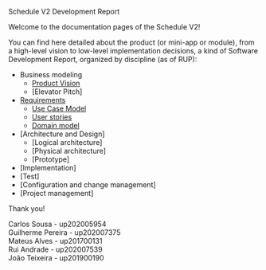 Schedule V2 Development Report

Welcome to the documentation pages of the Schedule V2!

You can find here detailed about the product (or mini-app or module), from a high-level vision to low-level implementation decisions, a kind of Software Development Report, organized by discipline (as of RUP): 

* Business modeling 
  * [Product Vision](https://github.com/LEIC-ES-2021-22/2LEIC07T3/blob/main/docs/ProductVision.md)
  * [Elevator Pitch]
* [Requirements](https://github.com/LEIC-ES-2021-22/2LEIC07T3/blob/main/docs/requirements.md)
  * [Use Case Model](https://github.com/LEIC-ES-2021-22/2LEIC07T3/blob/main/docs/requirements.md#Use-case-model)
  * [User stories](https://github.com/LEIC-ES-2021-22/2LEIC07T3/blob/main/docs/requirements.md#User-stories)
  * [Domain model](https://github.com/LEIC-ES-2021-22/2LEIC07T3/blob/main/docs/requirements.md#Domain-model)
* [Architecture and Design]
  * [Logical architecture]
  * [Physical architecture]
  * [Prototype]
* [Implementation]
* [Test]
* [Configuration and change management]
* [Project management]

Thank you!

Carlos Sousa - up202005954 <br/>
Guilherme Pereira - up202007375 <br/> 
Mateus Alves - up201700131 <br/>
Rui Andrade - up202007539 <br/>
João Teixeira - up201900190 <br/>
